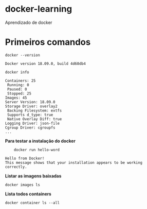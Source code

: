 # docker-learning

Aprendizado de docker

# Primeiros comandos

````
docker --version 

Docker version 18.09.0, build 4d60db4
````

````
docker info 

Containers: 25
 Running: 0
 Paused: 0
 Stopped: 25
Images: 45
Server Version: 18.09.0
Storage Driver: overlay2
 Backing Filesystem: extfs
 Supports d_type: true
 Native Overlay Diff: true
Logging Driver: json-file
Cgroup Driver: cgroupfs
...
````

**Para testar a instalação do docker**

```
    docker run hello-word

Hello from Docker!
This message shows that your installation appears to be working correctly.
```

**Listar as imagens baixadas**

```
docker images ls
```

**Lista todos containers**

```
docker container ls --all

````
